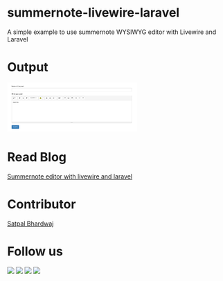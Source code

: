 # summernote-livewire-laravel
A simple example to use summernote WYSIWYG editor with Livewire and Laravel 

# Output
<img src="output.png" alt="Final output" width="300"/>

# Read Blog
[Summernote editor with livewire and laravel](https://sbsharma.com/summernote-editor-livewire-laravel/)

# Contributor
[Satpal Bhardwaj](https://sbsharma.com/laravel/)

# Follow us
<a target="_blank" href="https://www.facebook.com/Sbsharma-2798360506847821"><img src="https://img.shields.io/badge/Facebook-1877F2?style=for-the-badge&logo=facebook&logoColor=white"></a>
<a target="_blank" href="https://twitter.com/Ss101Bhardwaj"><img src="https://img.shields.io/badge/Twitter-1DA1F2?style=for-the-badge&logo=twitter&logoColor=white"></a>
<a target="_blank" href="https://www.linkedin.com/in/satpal-bhardwaj-5a76b4134"><img src="https://img.shields.io/badge/LinkedIn-0077B5?style=for-the-badge&logo=linkedin&logoColor=white"></a>
<a target="_blank" href="https://codepen.io/sb_sharma"><img src="https://img.shields.io/badge/Codepen-000000?style=for-the-badge&logo=codepen&logoColor=white"></a>
